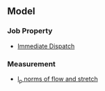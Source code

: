 ## Model


### Job Property
- [Immediate Dispatch](./file/immediateDispatch.md)
    
### Measurement
- [l<sub>p</sub> norms of flow and stretch](./file/lpNorm.md)
